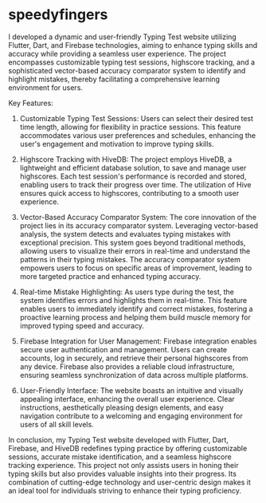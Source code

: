 # speedyfingers

I developed a dynamic and user-friendly Typing Test website utilizing Flutter, Dart, and Firebase technologies, aiming to enhance typing skills and accuracy while providing a seamless user experience. The project encompasses customizable typing test sessions, highscore tracking, and a sophisticated vector-based accuracy comparator system to identify and highlight mistakes, thereby facilitating a comprehensive learning environment for users.

Key Features:

1. Customizable Typing Test Sessions:
Users can select their desired test time length, allowing for flexibility in practice sessions. This feature accommodates various user preferences and schedules, enhancing the user's engagement and motivation to improve typing skills.

2. Highscore Tracking with HiveDB:
The project employs HiveDB, a lightweight and efficient database solution, to save and manage user highscores. Each test session's performance is recorded and stored, enabling users to track their progress over time. The utilization of Hive ensures quick access to highscores, contributing to a smooth user experience.

4. Vector-Based Accuracy Comparator System:
The core innovation of the project lies in its accuracy comparator system. Leveraging vector-based analysis, the system detects and evaluates typing mistakes with exceptional precision. This system goes beyond traditional methods, allowing users to visualize their errors in real-time and understand the patterns in their typing mistakes. The accuracy comparator system empowers users to focus on specific areas of improvement, leading to more targeted practice and enhanced typing accuracy.

5. Real-time Mistake Highlighting:
As users type during the test, the system identifies errors and highlights them in real-time. This feature enables users to immediately identify and correct mistakes, fostering a proactive learning process and helping them build muscle memory for improved typing speed and accuracy.

6. Firebase Integration for User Management:
Firebase integration enables secure user authentication and management. Users can create accounts, log in securely, and retrieve their personal highscores from any device. Firebase also provides a reliable cloud infrastructure, ensuring seamless synchronization of data across multiple platforms.

7. User-Friendly Interface:
The website boasts an intuitive and visually appealing interface, enhancing the overall user experience. Clear instructions, aesthetically pleasing design elements, and easy navigation contribute to a welcoming and engaging environment for users of all skill levels.

In conclusion, my Typing Test website developed with Flutter, Dart, Firebase, and HiveDB redefines typing practice by offering customizable sessions, accurate mistake identification, and a seamless highscore tracking experience. This project not only assists users in honing their typing skills but also provides valuable insights into their progress. Its combination of cutting-edge technology and user-centric design makes it an ideal tool for individuals striving to enhance their typing proficiency.

